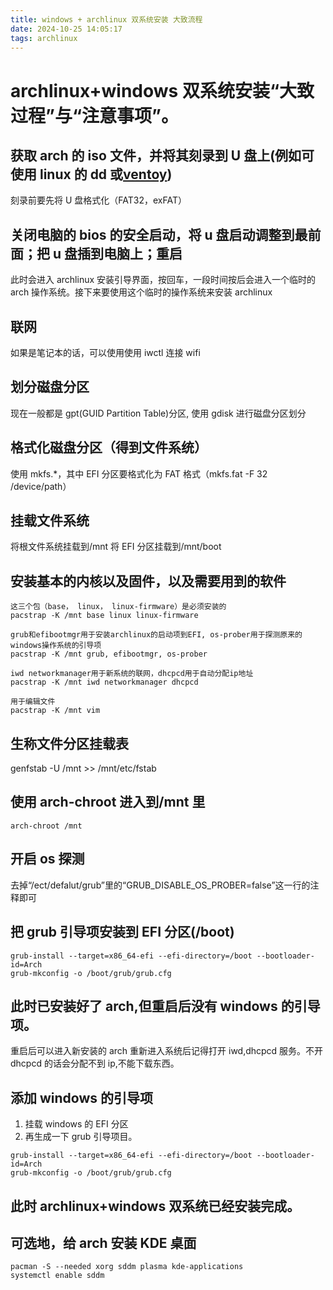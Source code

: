 ```yaml
---
title: windows + archlinux 双系统安装 大致流程
date: 2024-10-25 14:05:17
tags: archlinux
---
```


# archlinux+windows 双系统安装“大致过程”与“注意事项”。

## 获取 arch 的 iso 文件，并将其刻录到 U 盘上(例如可使用 linux 的 dd 或[ventoy](https://www.ventoy.net/en/index.html))

刻录前要先将 U 盘格式化（FAT32，exFAT）

## 关闭电脑的 bios 的安全启动，将 u 盘启动调整到最前面；把 u 盘插到电脑上；重启

此时会进入 archlinux 安装引导界面，按回车，一段时间按后会进入一个临时的 arch 操作系统。接下来要使用这个临时的操作系统来安装 archlinux

## 联网

如果是笔记本的话，可以使用使用 iwctl 连接 wifi

## 划分磁盘分区

现在一般都是 gpt(GUID Partition Table)分区, 使用 gdisk 进行磁盘分区划分

## 格式化磁盘分区（得到文件系统）

使用 mkfs.\*，其中 EFI 分区要格式化为 FAT 格式（mkfs.fat -F 32 /device/path）

## 挂载文件系统

将根文件系统挂载到/mnt
将 EFI 分区挂载到/mnt/boot

## 安装基本的内核以及固件，以及需要用到的软件

```
这三个包（base， linux， linux-firmware）是必须安装的
pacstrap -K /mnt base linux linux-firmware
```

```
grub和efibootmgr用于安装archlinux的启动项到EFI, os-prober用于探测原来的windows操作系统的引导项
pacstrap -K /mnt grub, efibootmgr, os-prober
```

```
iwd networkmanager用于新系统的联网，dhcpcd用于自动分配ip地址
pacstrap -K /mnt iwd networkmanager dhcpcd
```

```
用于编辑文件
pacstrap -K /mnt vim
```

## 生称文件分区挂载表

genfstab -U /mnt >> /mnt/etc/fstab

## 使用 arch-chroot 进入到/mnt 里

```
arch-chroot /mnt
```

## 开启 os 探测

去掉“/ect/defalut/grub”里的“GRUB_DISABLE_OS_PROBER=false”这一行的注释即可

## 把 grub 引导项安装到 EFI 分区(/boot)

```
grub-install --target=x86_64-efi --efi-directory=/boot --bootloader-id=Arch
grub-mkconfig -o /boot/grub/grub.cfg
```

## 此时已安装好了 arch,但重启后没有 windows 的引导项。

重启后可以进入新安装的 arch
重新进入系统后记得打开 iwd,dhcpcd 服务。不开 dhcpcd 的话会分配不到 ip,不能下载东西。

## 添加 windows 的引导项

1. 挂载 windows 的 EFI 分区
2. 再生成一下 grub 引导项目。

```
grub-install --target=x86_64-efi --efi-directory=/boot --bootloader-id=Arch
grub-mkconfig -o /boot/grub/grub.cfg
```

## 此时 archlinux+windows 双系统已经安装完成。

## 可选地，给 arch 安装 KDE 桌面

```
pacman -S --needed xorg sddm plasma kde-applications
systemctl enable sddm
```
